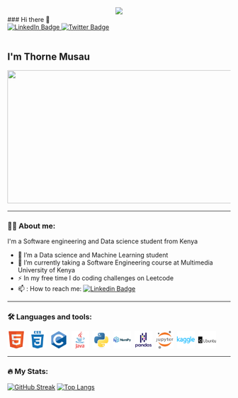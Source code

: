 <div id="header" align="center">
  <img src="https://www.vecteezy.com/vector-art/1500454-student-using-laptop-icon" width="100"/>
</div>
### Hi there 👋

<div id="badges">
  <a href="https://www.linkedin.com/in/thorne-musau-9b2361232/" target="_blank">
    <img src="https://img.shields.io/badge/LinkedIn-blue?style=for-the-badge&logo=linkedin&logoColor=white" alt="LinkedIn Badge"/>
  </a>
  <a href="https://twitter.com/_musau_" target="_blank">
    <img src="https://img.shields.io/badge/Twitter-blue?style=for-the-badge&logo=twitter&logoColor=white" alt="Twitter Badge"/>
  </a>
</div>
<img src="https://komarev.com/ghpvc/?username=Thorne-Musau&style=flat-square&color=blue" alt=""/>
<h2>
  I'm Thorne Musau
</h2>
<div align="center">
  <img src="https://giphy.com/gifs/creative-coding-programming-zgduo4kWRRDVK" width="600" height="300"/>
</div>

---

### 👨‍💻 About me:

I'm a Software engineering and Data science student from Kenya
- 🔭 I’m a Data science and Machine Learning student
- 🌱 I’m currently taking a Software Engineering course at Multimedia University of Kenya 
- ⚡ In my free time I do coding challenges on Leetcode
- 📫 : How to reach me: [![Linkedin Badge](https://img.shields.io/badge/-kakbar-blue?style=flat&logo=Linkedin&logoColor=white)](https://www.linkedin.com/in/thorne-musau-9b2361232/)

---

### 🛠️ Languages and tools:

<div>
  <img src="https://github.com/devicons/devicon/blob/master/icons/html5/html5-original.svg" title="HTML5" alt="HTML" width="40" height="40"/>&nbsp;
  <img src="https://github.com/devicons/devicon/blob/master/icons/css3/css3-plain-wordmark.svg"  title="CSS3" alt="CSS" width="40" height="40"/>&nbsp;
  <img src="https://github.com/devicons/devicon/blob/master/icons/c/c-original.svg" title="C" alt="C" width="40" height="40"/>&nbsp;
  <img src="https://github.com/devicons/devicon/blob/master/icons/java/java-original-wordmark.svg" title="Java" alt="Java" width="40" height="40"/>&nbsp;
  <img src="https://github.com/devicons/devicon/blob/master/icons/python/python-original.svg" title="Python" alt="Python" width="40" height="40"/>&nbsp;
  <img src="https://github.com/devicons/devicon/blob/master/icons/numpy/numpy-original-wordmark.svg" title="Numpy" alt="Numpy" width="40" height="40"/>&nbsp;
  <img src="https://github.com/devicons/devicon/blob/master/icons/pandas/pandas-original-wordmark.svg" title="Pandas" alt="Pandas" width="40" height="40"/>&nbsp;
  <img src="https://github.com/devicons/devicon/blob/master/icons/jupyter/jupyter-original-wordmark.svg" title="Jupyter" alt="Jupyter" width="40" height="40"/>&nbsp;
  <img src ="https://github.com/devicons/devicon/blob/master/icons/kaggle/kaggle-original-wordmark.svg" title="Kaggle" alt="Kaggle" width="40" heights="40"/>&nbsp;
  <img src ="https://github.com/devicons/devicon/blob/master/icons/ubuntu/ubuntu-plain-wordmark.svg" title="Ubuntu" alt="Ubuntu" width="40" heights="40"/>&nbsp;
</div>

---

### 🔥 My Stats:

[![GitHub Streak](http://github-readme-streak-stats.herokuapp.com?user=Thorne-Musau&theme=dark&background=000000)](https://git.io/streak-stats)
[![Top Langs](https://github-readme-stats.vercel.app/api/top-langs/?username=Thorne-Musau&layout=compact&theme=vision-friendly-dark)](https://github.com/anuraghazra/github-readme-stats)
<!--
**Thorne-Musau/Thorne-Musau** is a ✨ _special_ ✨ repository because its `README.md` (this file) appears on your GitHub profile.

Here are some ideas to get you started:

- 🔭 I’m currently working on ...
- 🌱 I’m currently learning ...
- 👯 I’m looking to collaborate on ...
- 🤔 I’m looking for help with ...
- 💬 Ask me about ...
- 📫 How to reach me: ...
- 😄 Pronouns: ...
- ⚡ Fun fact: ...
-->

